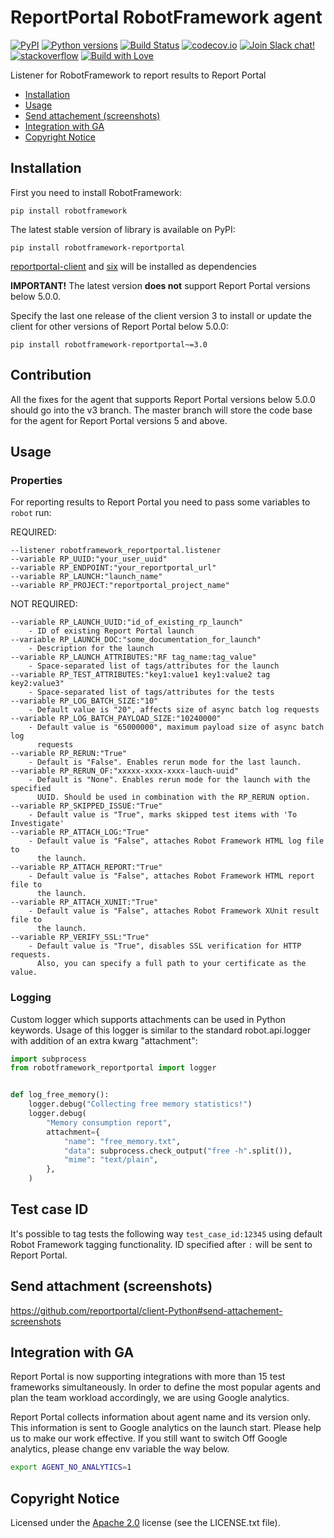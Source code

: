 # ReportPortal RobotFramework agent

[![PyPI](https://img.shields.io/pypi/v/robotframework-reportportal.svg?maxAge=259200)](https://pypi.python.org/pypi/robotframework-reportportal)
[![Python versions](https://img.shields.io/pypi/pyversions/robotframework-reportportal.svg)](https://pypi.org/project/robotframework-reportportal)
[![Build Status](https://github.com/reportportal/agent-Python-RobotFramework/actions/workflows/tests.yml/badge.svg)](https://github.com/reportportal/agent-Python-RobotFramework/actions/workflows/tests.yml)
[![codecov.io](https://codecov.io/gh/reportportal/agent-Python-RobotFramework/branch/master/graph/badge.svg)](https://codecov.io/gh/reportportal/agent-Python-RobotFramework)
[![Join Slack chat!](https://slack.epmrpp.reportportal.io/badge.svg)](https://slack.epmrpp.reportportal.io/)
[![stackoverflow](https://img.shields.io/badge/reportportal-stackoverflow-orange.svg?style=flat)](http://stackoverflow.com/questions/tagged/reportportal)
[![Build with Love](https://img.shields.io/badge/build%20with-❤%EF%B8%8F%E2%80%8D-lightgrey.svg)](http://reportportal.io?style=flat)

Listener for RobotFramework to report results to Report Portal

* [Installation](https://github.com/reportportal/agent-Python-RobotFramework#installation)
* [Usage](https://github.com/reportportal/agent-Python-RobotFramework#usage)
* [Send attachement (screenshots)](https://github.com/reportportal/agent-Python-RobotFramework#send-attachement-screenshots)
* [Integration with GA](https://github.com/reportportal/agent-Python-RobotFramework#integration-with-ga)
* [Copyright Notice](https://github.com/reportportal/agent-Python-RobotFramework#copyright-notice)

## Installation

First you need to install RobotFramework:

    pip install robotframework

The latest stable version of library is available on PyPI:

    pip install robotframework-reportportal

[reportportal-client](https://github.com/reportportal/client-Python)
and [six](https://pypi.org/project/six/) will be installed as dependencies

**IMPORTANT!**
The latest version **does not** support Report Portal versions below 5.0.0.

Specify the last one release of the client version 3 to install or update the
client for other versions of Report Portal below 5.0.0:

```
pip install robotframework-reportportal~=3.0
```

## Contribution

All the fixes for the agent that supports Report Portal versions below 5.0.0
should go into the v3 branch.
The master branch will store the code base for the agent for Report Portal
versions 5 and above.

## Usage

### Properties

For reporting results to Report Portal you need to pass some variables
to `robot` run:

REQUIRED:

```
--listener robotframework_reportportal.listener
--variable RP_UUID:"your_user_uuid"
--variable RP_ENDPOINT:"your_reportportal_url"
--variable RP_LAUNCH:"launch_name"
--variable RP_PROJECT:"reportportal_project_name"
```

NOT REQUIRED:

```
--variable RP_LAUNCH_UUID:"id_of_existing_rp_launch"
    - ID of existing Report Portal launch
--variable RP_LAUNCH_DOC:"some_documentation_for_launch"
    - Description for the launch
--variable RP_LAUNCH_ATTRIBUTES:"RF tag_name:tag_value"
    - Space-separated list of tags/attributes for the launch
--variable RP_TEST_ATTRIBUTES:"key1:value1 key1:value2 tag key2:value3"
    - Space-separated list of tags/attributes for the tests
--variable RP_LOG_BATCH_SIZE:"10"
    - Default value is "20", affects size of async batch log requests
--variable RP_LOG_BATCH_PAYLOAD_SIZE:"10240000"
    - Default value is "65000000", maximum payload size of async batch log
      requests
--variable RP_RERUN:"True"
    - Default is "False". Enables rerun mode for the last launch.
--variable RP_RERUN_OF:"xxxxx-xxxx-xxxx-lauch-uuid"
    - Default is "None". Enables rerun mode for the launch with the specified
      UUID. Should be used in combination with the RP_RERUN option.
--variable RP_SKIPPED_ISSUE:"True"
    - Default value is "True", marks skipped test items with 'To Investigate'
--variable RP_ATTACH_LOG:"True"
    - Default value is "False", attaches Robot Framework HTML log file to
      the launch.
--variable RP_ATTACH_REPORT:"True"
    - Default value is "False", attaches Robot Framework HTML report file to
      the launch.
--variable RP_ATTACH_XUNIT:"True"
    - Default value is "False", attaches Robot Framework XUnit result file to
      the launch.
--variable RP_VERIFY_SSL:"True"
    - Default value is "True", disables SSL verification for HTTP requests.
      Also, you can specify a full path to your certificate as the value.
```

### Logging

Custom logger which supports attachments can be used in Python keywords.
Usage of this logger is similar to the standard robot.api.logger with addition
of an extra kwarg "attachment":

```python
import subprocess
from robotframework_reportportal import logger


def log_free_memory():
    logger.debug("Collecting free memory statistics!")
    logger.debug(
        "Memory consumption report",
        attachment={
            "name": "free_memory.txt",
            "data": subprocess.check_output("free -h".split()),
            "mime": "text/plain",
        },
    )
```

## Test case ID

It's possible to tag tests the following way `test_case_id:12345` using default
Robot Framework tagging functionality. ID specified after `:` will be sent to
Report Portal.

## Send attachment (screenshots)

https://github.com/reportportal/client-Python#send-attachement-screenshots

## Integration with GA

Report Portal is now supporting integrations with more than 15 test frameworks
simultaneously. In order to define the most popular agents and plan the team
workload accordingly, we are using Google analytics.

Report Portal collects information about agent name and its version only. This
information is sent to Google analytics on the launch start. Please help us to
make our work effective.
If you still want to switch Off Google analytics, please change env variable
the way below.

```bash
export AGENT_NO_ANALYTICS=1
```

## Copyright Notice

Licensed under the [Apache 2.0](https://www.apache.org/licenses/LICENSE-2.0)
license (see the LICENSE.txt file).
